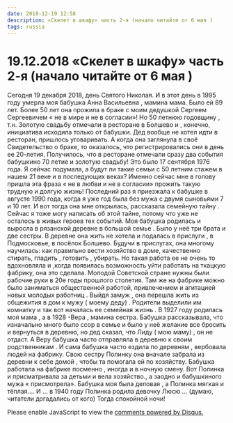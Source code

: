 ```yaml
---
date: 2018-12-19 12:58
description: «Скелет в шкафу» часть 2-я (начало читайте от 6 мая )
tags: russia
---
```

# 19.12.2018 «Скелет в шкафу» часть 2-я (начало читайте от 6 мая )

Сегодня 19 декабря 2018, день Святого Николая. И в этот день в 1995 году умерла моя бабушка Анна Васильевна , мамина мама.  Было ей 89 лет.   Более 50 лет она прожила в браке с моим дедушкой Сергеем Сергеевичем « не в мире и не в согласии»! Но 50 летнюю годовщину , т.н. Золотую свадьбу отмечали в ресторане в Болшево и , конечно, инициатива исходила только от бабушки. Дед вообще не хотел идти в ресторан, пришлось уговаривать.  А когда она заглянула в своё Свидетельство о браке, то оказалось, что регистрировались они в день ее 20-летия. Получилось, что в ресторане отмечали сразу два события  бабушкино 70 летие и золотую свадьбу! Это было 17 сентября 1976 года.    Я сейчас подумала, а будут ли такие семьи с 50 летним стажем в  нашем 21 веке и в последующих веках?  Именно сейчас мне в голову пришла эта фраза « не в любви и не в согласии» прожить такую трудную и долгую жизнь!         Последний раз я приезжала к бабушке в августе 1990 года, когда я уже год была без мужа с двумя сыновьями 7 и 10 лет.  И вот тогда она мне  открылась, рассказала семейную тайну .  Сейчас я тоже могу написать об этой тайне, потому что уже не осталось в живых героев тех событий.  Моя бабушка родилась и выросла в рязанской деревне в большой семье . Было у неё три брата и две сестры.  В деревне она жить не хотела и подалась в прислуги , в Подмосковье, в посёлок Болшево. Будучи в прислугах, она многому научилась: как правильно вести хозяйство в доме, качественно стирать, гладить , готовить , убирать. Но такая работа ее не очень то вдохновляла и ,когда появилась возможность уйти работать на ткацкую фабрику, она это сделала. Молодой Советской стране нужны были рабочие руки в 20е годы прошлого столетия. Там же на фабрике можно было заниматься общественной работой, привлечением и агитацией новых молодых работниц . Выйдя замуж , она перешла жить из общежития в дом к мужу ( моему деду) . Родители выделили им комнатку и так вот началась ее семейная жизнь . В 1927 году родилась моя мама , а в 1928 -Вера , мамина сестра. Бабушка рассказывала, что      изначально много было ссор в семье и было у неё желание все бросить и вернуться в деревню, но дед сказал, что Лиду ( мою маму) , он не отдаст. А Веру бабушка часто отправляла в деревню к своим родственникам . И  сама бабушка часто ездила по деревням , вербовала людей на фабрику. Свою сестру Полинку она  вначале забрала из деревни к себе домой , чтобы та помогала ей по хозяйству. Бабушка работала на фабрике посменно , иногда и в ночную смену. Вот Полинка и присматривала за детьми и вела хозяйство., а заодно и бабушкиного мужа « присмотрела». Бабушка моя была деловая , а Полинка мягкая и тёплая....  И ... в 1940 году  Полинка родила девочку  Люсю ...    (думаю, читатели догадались от кого)       Тогда спокойной ночи!

<div id="disqus_thread"></div>
<script>
    /**
    *  RECOMMENDED CONFIGURATION VARIABLES: EDIT AND UNCOMMENT THE SECTION BELOW TO INSERT DYNAMIC VALUES FROM YOUR PLATFORM OR CMS.
    *  LEARN WHY DEFINING THESE VARIABLES IS IMPORTANT: https://disqus.com/admin/universalcode/#configuration-variables    */
    /*
    var disqus_config = function () {
    this.page.url = PAGE_URL;  // Replace PAGE_URL with your page's canonical URL variable
    this.page.identifier = PAGE_IDENTIFIER; // Replace PAGE_IDENTIFIER with your page's unique identifier variable
    };
    */
    (function() { // DON'T EDIT BELOW THIS LINE
    var d = document, s = d.createElement('script');
    s.src = 'https://irina-blog-1.disqus.com/embed.js';
    s.setAttribute('data-timestamp', +new Date());
    (d.head || d.body).appendChild(s);
    })();
</script>
<noscript>Please enable JavaScript to view the <a href="https://disqus.com/?ref_noscript">comments powered by Disqus.</a></noscript>
